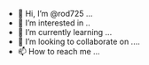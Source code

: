 - 👋 Hi, I’m @rod725 ...
- 👀 I’m interested in ..
- 🌱 I’m currently learning ...
- 💞️ I’m looking to collaborate on ....
- 📫 How to reach me ...

<!---
rod725/rod725 is a ✨ special ✨ repository because its `README.md` (this file) appears on your GitHub profile.
You can click the Preview link to take a look at your changes.
--->
